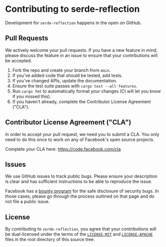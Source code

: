 # Contributing to serde-reflection

Development for `serde-reflection` happens in the open on GitHub.

## Pull Requests

We actively welcome your pull requests. If you have a new feature in mind, please discuss the feature in an issue to
ensure that your contributions will be accepted.

1. Fork the repo and create your branch from `main`.
2. If you've added code that should be tested, add tests.
3. If you've changed APIs, update the documentation.
4. Ensure the test suite passes with `cargo test --all-features`.
5. Run `cargo fmt` to automatically format your changes (CI will let you know if you missed this).
6. If you haven't already, complete the Contributor License Agreement ("CLA").

## Contributor License Agreement ("CLA")

In order to accept your pull request, we need you to submit a CLA. You only need to do this once to work on any of
Facebook's open source projects.

Complete your CLA here: <https://code.facebook.com/cla>

## Issues

We use GitHub issues to track public bugs. Please ensure your description is clear and has sufficient instructions to be
able to reproduce the issue.

Facebook has a [bounty program](https://www.facebook.com/whitehat/) for the safe disclosure of security bugs. In those
cases, please go through the process outlined on that page and do not file a public issue.

## License

By contributing to `serde-reflection`, you agree that your contributions will be dual-licensed under the terms of the
[`LICENSE-MIT`](LICENSE-MIT) and [`LICENSE-APACHE`](LICENSE-APACHE) files in the root directory of this source
tree.
